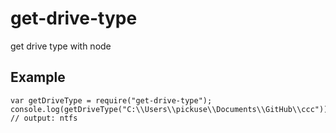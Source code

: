# get-drive-type
get drive type with node

## Example
```
var getDriveType = require("get-drive-type");
console.log(getDriveType("C:\\Users\\pickuse\\Documents\\GitHub\\ccc"));
// output: ntfs
```